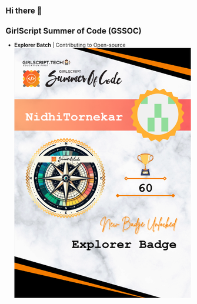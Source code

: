 ## Hi there 👋
## GirlScript Summer of Code (GSSOC)
- **Explorer Batch** | Contributing to Open-source
![GSSOC Explorer Badge](https://github.com/NidhiTornekar/NidhiTornekar/blob/main/Share%20Badge.png)


<!--
**NidhiTornekar/NidhiTornekar** is a ✨ _special_ ✨ repository because its `README.md` (this file) appears on your GitHub profile.

Here are some ideas to get you started:

- 🔭 I’m currently working on ...
- 🌱 I’m currently learning ...
- 👯 I’m looking to collaborate on ...
- 🤔 I’m looking for help with ...
- 💬 Ask me about ...
- 📫 How to reach me: ...
- 😄 Pronouns: ...
- ⚡ Fun fact: ...
-->

